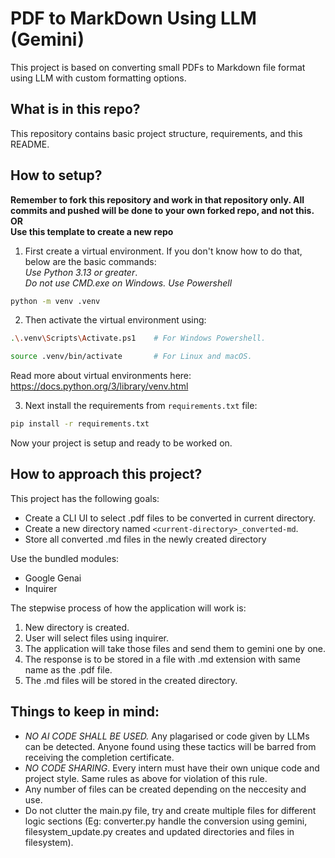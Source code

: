 # PDF to MarkDown Using LLM (Gemini)

This project is based on converting small PDFs to Markdown file format using LLM with custom formatting options.

## What is in this repo?

This repository contains basic project structure, requirements, and this README.

## How to setup?

**Remember to fork this repository and work in that repository only. All commits and pushed will be done to your own forked repo, and not this.** \
**OR** \
**Use this template to create a new repo**

1. First create a virtual environment. If you don't know how to do that, below are the basic commands: \
   _Use Python 3.13 or greater_. \
   _Do not use CMD.exe on Windows. Use Powershell_

```bash
python -m venv .venv
```

2. Then activate the virtual environment using:

```bash
.\.venv\Scripts\Activate.ps1    # For Windows Powershell.

source .venv/bin/activate       # For Linux and macOS.
```

Read more about virtual environments here: https://docs.python.org/3/library/venv.html

3. Next install the requirements from `requirements.txt` file:

```bash
pip install -r requirements.txt
```

Now your project is setup and ready to be worked on.

## How to approach this project?

This project has the following goals:

- Create a CLI UI to select .pdf files to be converted in current directory.
- Create a new directory named `<current-directory>_converted-md`.
- Store all converted .md files in the newly created directory

Use the bundled modules:

- Google Genai
- Inquirer

The stepwise process of how the application will work is:

1. New directory is created.
2. User will select files using inquirer.
3. The application will take those files and send them to gemini one by one.
4. The response is to be stored in a file with .md extension with same name as the .pdf file.
5. The .md files will be stored in the created directory.

## Things to keep in mind:

- _NO AI CODE SHALL BE USED._ Any plagarised or code given by LLMs can be detected. Anyone found using these tactics will be barred from receiving the completion certificate.
- _NO CODE SHARING_. Every intern must have their own unique code and project style. Same rules as above for violation of this rule.
- Any number of files can be created depending on the neccesity and use.
- Do not clutter the main.py file, try and create multiple files for different logic sections (Eg: converter.py handle the conversion using gemini, filesystem_update.py creates and updated directories and files in filesystem).
